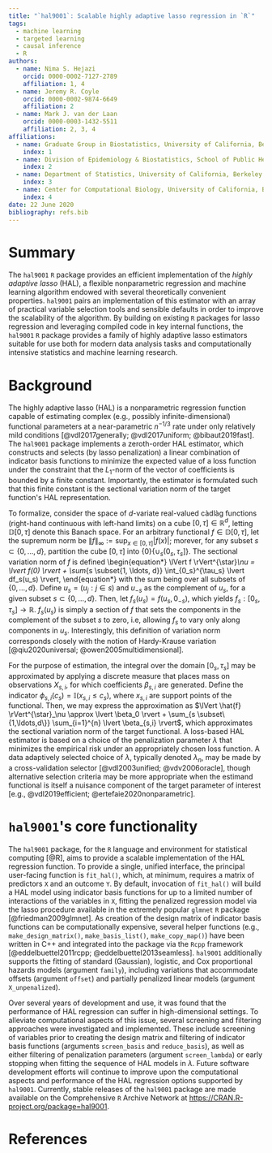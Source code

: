 ```yaml
---
title: "`hal9001`: Scalable highly adaptive lasso regression in `R`"
tags:
  - machine learning
  - targeted learning
  - causal inference
  - R
authors:
  - name: Nima S. Hejazi
    orcid: 0000-0002-7127-2789
    affiliation: 1, 4
  - name: Jeremy R. Coyle
    orcid: 0000-0002-9874-6649
    affiliation: 2
  - name: Mark J. van der Laan
    orcid: 0000-0003-1432-5511
    affiliation: 2, 3, 4
affiliations:
  - name: Graduate Group in Biostatistics, University of California, Berkeley
    index: 1
  - name: Division of Epidemiology & Biostatistics, School of Public Health, University of California, Berkeley
    index: 2
  - name: Department of Statistics, University of California, Berkeley
    index: 3
  - name: Center for Computational Biology, University of California, Berkeley
    index: 4
date: 22 June 2020
bibliography: refs.bib
---
```


# Summary

The `hal9001` `R` package provides an efficient implementation of the _highly
adaptive lasso_ (HAL), a flexible nonparametric regression and machine learning
algorithm endowed with several theoretically convenient properties. `hal9001`
pairs an implementation of this estimator with an array of practical variable
selection tools and sensible defaults in order to improve the scalability of the
algorithm. By building on existing `R` packages for lasso regression and
leveraging compiled code in key internal functions, the `hal9001` `R` package
provides a family of highly adaptive lasso estimators suitable for use both for
modern data analysis tasks and computationally intensive statistics and machine
learning research.

# Background

The highly adaptive lasso (HAL) is a nonparametric regression function capable
of estimating complex (e.g., possibly infinite-dimensional) functional
parameters at a near-parametric $n^{-1/3}$ rate under only relatively mild
conditions [@vdl2017generally; @vdl2017uniform; @bibaut2019fast]. The `hal9001`
package implements a zeroth-order HAL estimator, which constructs and selects
(by lasso penalization) a linear combination of indicator basis functions to
minimize the expected value of a loss function under the constraint that the
$L_1$-norm of the vector of coefficients is bounded by a finite constant.
Importantly, the estimator is formulated such that this finite constant is the
sectional variation norm of the target function's HAL representation.

To formalize, consider the space of $d$-variate real-valued càdlàg functions
(right-hand continuous with left-hand limits) on a cube $[0,\tau] \in
\mathbb{R}^d$, letting $\mathbb{D}[0,\tau]$ denote this Banach space. For an
arbitrary functional $f \in \mathbb{D}[0,\tau]$, let the supremum norm be
$\lVert f \rVert_{\infty} := \sup_{x \in [0, \tau]} \lvert f(x) \rvert$;
morever, for any subset $s \subset \{0, \ldots, d\}$, partition the cube $[0,
\tau]$ into $\{0\} \{\cup_s (0_s, \tau_s]\}$. The sectional variation norm of
$f$ is defined
\begin{equation*}
  \lVert f \rVert^{\star}_\nu = \lvert f(0) \rvert + \sum_{s
  \subset\{1, \ldots, d\}} \int_{0_s}^{\tau_s} \lvert df_s(u_s) \rvert,
\end{equation*}
with the sum being over all subsets of $\{0, \ldots, d\}$. Define $u_s = (u_j
: j \in s)$ and $u_{-s}$ as the complement of $u_s$, for a given subset $s
\subset \{0, \ldots, d\}$. Then, let $f_s(u_s) = f(u_s, 0_{-s})$, which yields
$f_s: [0_s, \tau_s] \rightarrow \mathbb{R}$. $f_s(u_s)$ is simply a section of
$f$ that sets the components in the complement of the subset $s$ to zero, i.e,
allowing $f_s$ to vary only along components in $u_s$. Interestingly, this
definition of variation norm corresponds closely with the notion of Hardy-Krause
variation [@qiu2020universal; @owen2005multidimensional].

For the purpose of estimation, the integral over the domain $[0_s, \tau_s]$ may
be approximated by applying a discrete measure that places mass on observations
$X_{s,i}$, for which coefficients $\beta_{s,i}$ are generated. Define the
indicator $\phi_{s,i}(c_s)= \mathbb{I}(x_{s,i} \leq c_s)$, where $x_{s,i}$ are
support points of the functional. Then, we may express the approximation as
$\lVert \hat{f} \rVert^{\star}_\nu \approx \lvert \beta_0 \rvert + \sum_{s
\subset\{1,\ldots,d\}} \sum_{i=1}^{n} \lvert \beta_{s,i} \rvert$, which
approximates the sectional variation norm of the target functional. A loss-based
HAL estimator is based on a choice of the penalization parameter $\lambda$ that
minimizes the empirical risk under an appropriately chosen loss function. A data
adaptively selected choice of $\lambda$, typically denoted $\lambda_n$, may be
made by a cross-validation selector [@vdl2003unified; @vdv2006oracle], though
alternative selection criteria may be more appropriate when the estimand
functional is itself a nuisance component of the target parameter of interest
[e.g., @vdl2019efficient; @ertefaie2020nonparametric].

# `hal9001`'s core functionality

The `hal9001` package, for the `R` language and environment for statistical
computing [@R], aims to provide a scalable implementation of the HAL regression
function. To provide a single, unified interface, the principal user-facing
function is `fit_hal()`, which, at minimum, requires a matrix of predictors `X`
and an outcome `Y`. By default, invocation of `fit_hal()` will build a HAL model
using indicator basis functions for up to a limited number of interactions of
the variables in `X`, fitting the penalized regression model via the lasso
procedure available in the extremely popular `glmnet` `R` package
[@friedman2009glmnet]. As creation of the design matrix of indicator basis
functions can be computationally expensive, several helper functions (e.g.,
`make_design_matrix()`, `make_basis_list()`, `make_copy_map()`) have been
written in C++ and integrated into the package via the `Rcpp` framework
[@eddelbuettel2011rcpp; @eddelbuettel2013seamless]. `hal9001` additionally
supports the fitting of standard (Gaussian), logistic, and Cox proportional
hazards models (argument `family`), including variations that accommodate
offsets (argument `offset`) and partially penalized linear models (argument
`X_unpenalized`).

Over several years of development and use, it was found that the performance of
HAL regression can suffer in high-dimensional settings. To alleviate
computational aspects of this issue, several screening and filtering approaches
were investigated and implemented. These include screening of variables prior to
creating the design matrix and filtering of indicator basis functions (arguments
`screen_basis` and `reduce_basis`), as well as either filtering of penalization
parameters (argument `screen_lambda`) or early stopping when fitting the
sequence of HAL models in $\lambda$. Future software development efforts will
continue to improve upon the computational aspects and performance of the HAL
regression options supported by `hal9001`. Currently, stable releases of the
`hal9001` package are made available on the Comprehensive `R` Archive Network at
https://CRAN.R-project.org/package=hal9001.

# References

